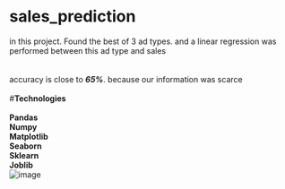 # sales_prediction
in this project. Found the best of 3 ad types. and a linear regression was performed between this ad type and sales
<br>
<br>
<br>
accuracy is close to _**65%**_. because our information was scarce
<br>
<br>
#**Technologies**
<br>
<br>
**Pandas**
<br>
**Numpy**
<br>
**Matplotlib**
<br>
**Seaborn**
<br>
**Sklearn**
<br>
**Joblib**
<br>
![image](https://github.com/jamshid-ds/sales_prediction/assets/117648241/5d1b2bc7-0c6c-440b-b244-4e3b907995a5)


